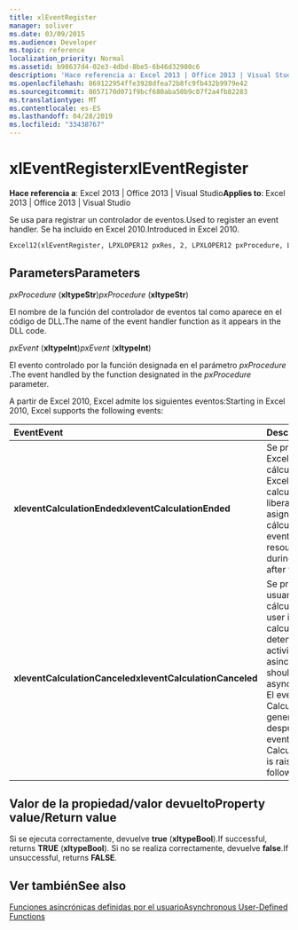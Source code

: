 ```yaml
---
title: xlEventRegister
manager: soliver
ms.date: 03/09/2015
ms.audience: Developer
ms.topic: reference
localization_priority: Normal
ms.assetid: b98637d4-02e3-4dbd-8be5-6b46d32980c6
description: 'Hace referencia a: Excel 2013 | Office 2013 | Visual Studio'
ms.openlocfilehash: 869122954ffe3928dfea72b8fc9fb432b9979e42
ms.sourcegitcommit: 8657170d071f9bcf680aba50b9c07f2a4fb82283
ms.translationtype: MT
ms.contentlocale: es-ES
ms.lasthandoff: 04/28/2019
ms.locfileid: "33438767"
---
```

# <a name="xleventregister"></a><span data-ttu-id="238c5-103">xlEventRegister</span><span class="sxs-lookup"><span data-stu-id="238c5-103">xlEventRegister</span></span>

 <span data-ttu-id="238c5-104">**Hace referencia a**: Excel 2013 | Office 2013 | Visual Studio</span><span class="sxs-lookup"><span data-stu-id="238c5-104">**Applies to**: Excel 2013 | Office 2013 | Visual Studio</span></span> 
  
<span data-ttu-id="238c5-105">Se usa para registrar un controlador de eventos.</span><span class="sxs-lookup"><span data-stu-id="238c5-105">Used to register an event handler.</span></span> <span data-ttu-id="238c5-106">Se ha incluido en Excel 2010.</span><span class="sxs-lookup"><span data-stu-id="238c5-106">Introduced in Excel 2010.</span></span>
  
```vb
Excel12(xlEventRegister, LPXLOPER12 pxRes, 2, LPXLOPER12 pxProcedure, LPXLOPER12 pxEvent);
```

## <a name="parameters"></a><span data-ttu-id="238c5-107">Parameters</span><span class="sxs-lookup"><span data-stu-id="238c5-107">Parameters</span></span>

 <span data-ttu-id="238c5-108">_pxProcedure_ (**xltypeStr**)</span><span class="sxs-lookup"><span data-stu-id="238c5-108">_pxProcedure_ (**xltypeStr**)</span></span>
  
<span data-ttu-id="238c5-109">El nombre de la función del controlador de eventos tal como aparece en el código de DLL.</span><span class="sxs-lookup"><span data-stu-id="238c5-109">The name of the event handler function as it appears in the DLL code.</span></span>
  
 <span data-ttu-id="238c5-110">_pxEvent_ (**xltypeInt**)</span><span class="sxs-lookup"><span data-stu-id="238c5-110">_pxEvent_ (**xltypeInt**)</span></span>
  
<span data-ttu-id="238c5-111">El evento controlado por la función designada en el parámetro _pxProcedure_ .</span><span class="sxs-lookup"><span data-stu-id="238c5-111">The event handled by the function designated in the  _pxProcedure_ parameter.</span></span> 
  
<span data-ttu-id="238c5-112">A partir de Excel 2010, Excel admite los siguientes eventos:</span><span class="sxs-lookup"><span data-stu-id="238c5-112">Starting in Excel 2010, Excel supports the following events:</span></span>
  
|<span data-ttu-id="238c5-113">**Event**</span><span class="sxs-lookup"><span data-stu-id="238c5-113">**Event**</span></span>|<span data-ttu-id="238c5-114">**Descripción**</span><span class="sxs-lookup"><span data-stu-id="238c5-114">**Description**</span></span>|
|:-----|:-----|
|<span data-ttu-id="238c5-115">**xleventCalculationEnded**</span><span class="sxs-lookup"><span data-stu-id="238c5-115">**xleventCalculationEnded**</span></span> <br/> |<span data-ttu-id="238c5-116">Se produce cuando Excel completa un cálculo.</span><span class="sxs-lookup"><span data-stu-id="238c5-116">Raised when Excel completes a calculation.</span></span> <span data-ttu-id="238c5-117">Puede liberar los recursos asignados durante el cálculo después de este evento.</span><span class="sxs-lookup"><span data-stu-id="238c5-117">You can free any resources allocated during the calculation after this event.</span></span>  <br/> |
|<span data-ttu-id="238c5-118">**xleventCalculationCanceled**</span><span class="sxs-lookup"><span data-stu-id="238c5-118">**xleventCalculationCanceled**</span></span> <br/> |<span data-ttu-id="238c5-119">Se produce cuando el usuario interrumpe el cálculo.</span><span class="sxs-lookup"><span data-stu-id="238c5-119">Raised when the user interrupts the calculation.</span></span> <span data-ttu-id="238c5-120">El XLL debe detener todas las actividades asincrónicas.</span><span class="sxs-lookup"><span data-stu-id="238c5-120">The XLL should stop any asynchronous activities.</span></span> <span data-ttu-id="238c5-121">El evento CalculationEnded se genera inmediatamente después de este evento.</span><span class="sxs-lookup"><span data-stu-id="238c5-121">The CalculationEnded event is raised immediately following this event.</span></span>  <br/> |
   
## <a name="property-valuereturn-value"></a><span data-ttu-id="238c5-122">Valor de la propiedad/valor devuelto</span><span class="sxs-lookup"><span data-stu-id="238c5-122">Property value/Return value</span></span>

<span data-ttu-id="238c5-123">Si se ejecuta correctamente, devuelve **true** (**xltypeBool**).</span><span class="sxs-lookup"><span data-stu-id="238c5-123">If successful, returns **TRUE** (**xltypeBool**).</span></span> <span data-ttu-id="238c5-124">Si no se realiza correctamente, devuelve **false**.</span><span class="sxs-lookup"><span data-stu-id="238c5-124">If unsuccessful, returns **FALSE**.</span></span>
  
## <a name="see-also"></a><span data-ttu-id="238c5-125">Ver también</span><span class="sxs-lookup"><span data-stu-id="238c5-125">See also</span></span>



[<span data-ttu-id="238c5-126">Funciones asincrónicas definidas por el usuario</span><span class="sxs-lookup"><span data-stu-id="238c5-126">Asynchronous User-Defined Functions</span></span>](asynchronous-user-defined-functions.md)

